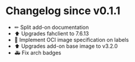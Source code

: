 # Changelog since v0.1.1
- ✏ Split add-on documentation 
- ⬆ Upgrades fahclient to 7.6.13 
- 🔨 Implement OCI image specification on labels 
- ⬆ Upgrades add-on base image to v3.2.0 
- 🚑 Fix arch badges 
